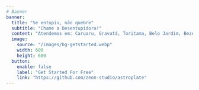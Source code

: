 ```yaml
---
# Banner
banner:
  title: "Se entupiu, não quebre"
  subtitle: "Chame a Desentupidora!"
  content: "Atendemos em: Caruaru, Gravatá, Toritama, Belo Jardim, Bezerros, Agrestina, São Caetano, Vitória de Santo Antão, Santa Crus do Capibaribe."
  image:
    source: "/images/bg-getstarted.webp"
    width: 600
    height: 600
  button:
    enable: false
    label: "Get Started For Free"
    link: "https://github.com/zeon-studio/astroplate"
---
```

